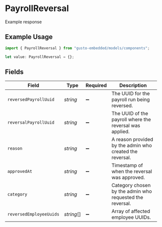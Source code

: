 # PayrollReversal

Example response

## Example Usage

```typescript
import { PayrollReversal } from "gusto-embedded/models/components";

let value: PayrollReversal = {};
```

## Fields

| Field                                                    | Type                                                     | Required                                                 | Description                                              |
| -------------------------------------------------------- | -------------------------------------------------------- | -------------------------------------------------------- | -------------------------------------------------------- |
| `reversedPayrollUuid`                                    | *string*                                                 | :heavy_minus_sign:                                       | The UUID for the payroll run being reversed.             |
| `reversalPayrollUuid`                                    | *string*                                                 | :heavy_minus_sign:                                       | The UUID of the payroll where the reversal was applied.  |
| `reason`                                                 | *string*                                                 | :heavy_minus_sign:                                       | A reason provided by the admin who created the reversal. |
| `approvedAt`                                             | *string*                                                 | :heavy_minus_sign:                                       | Timestamp of when the reversal was approved.             |
| `category`                                               | *string*                                                 | :heavy_minus_sign:                                       | Category chosen by the admin who requested the reversal. |
| `reversedEmployeeUuids`                                  | *string*[]                                               | :heavy_minus_sign:                                       | Array of affected employee UUIDs.                        |